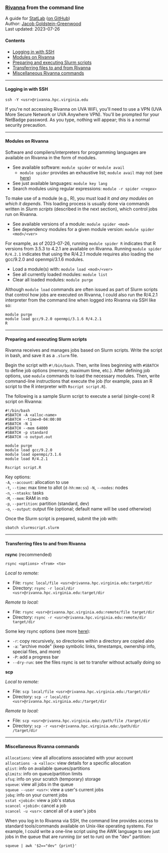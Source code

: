 ### [Rivanna](https://www.rc.virginia.edu/userinfo/rivanna/overview/) from the command line
A guide for [StatLab](https://data.library.virginia.edu/statlab/) ([on GitHub](https://github.com/uvastatlab))<br>
Author: [Jacob Goldstein-Greenwood](https://github.com/jacob-gg)<br>
Last updated: 2023-07-26

#### Contents
- [Logging in with SSH](#logging-in-with-ssh)  
- [Modules on Rivanna](#modules-on-rivanna)
- [Preparing and executing Slurm scripts](#preparing-and-executing-slurm-scripts)  
- [Transferring files to and from Rivanna](#transferring-files-to-and-from-rivanna)  
- [Miscellaneous Rivanna commands](#miscellaneous-rivanna-commands)  

---
#### Logging in with SSH

`ssh -Y <usr>@rivanna.hpc.virginia.edu`

If you're not accessing Rivanna on UVA WiFi, you'll need to use a VPN (UVA More Secure Network or UVA Anywhere VPN). You'll be prompted for your NetBadge password. As you type, nothing will appear; this is a normal security precaution.

---
#### Modules on Rivanna

Software and compilers/interpreters for programming languages are available on Rivanna in the form of modules.

- See available software: `module spider` or `module avail`
  - `module spider` provides an exhaustive list; `module avail` may not (see [here](https://lmod.readthedocs.io/en/latest/135_module_spider.html))
- See just available languages: `module key lang`
- Search modules using regular expressions: `module -r spider <regex>`

To make use of a module (e.g., R), you must load it _and any modules on which it depends_. This loading process is usually done via commands written in _Slurm scripts_ (described in the next section), which control jobs run on Rivanna.

- See available versions of a module: `module spider <mod>`
- See dependency modules for a given module version: `module spider <mod>/<ver>`

For example, as of 2023-07-26, running `module spider R` indicates that R versions from 3.5.3 to 4.2.1 are available on Rivanna. Running `module spider R/4.2.1` indicates that using the R/4.2.1 module requires also loading the gcc/9.2.0 and openmpi/3.1.6 modules.

- Load a module(s) with: `module load <mod>/<ver>`
- See all currently loaded modules: `module list`
- Clear all loaded modules: `module purge`

Although `module load` commands are often issued as part of Slurm scripts that control how jobs are executed on Rivanna, I could also run the R/4.2.1 interpreter from the command line when logged into Rivanna via SSH like so:

```
module purge
module load gcc/9.2.0 openmpi/3.1.6 R/4.2.1
R
```

---
#### Preparing and executing Slurm scripts

Rivanna receives and manages jobs based on Slurm scripts. Write the script in bash, and save it as a `.slurm` file.

Begin the script with `#!/bin/bash`. Then, write lines beginning with `#SBATCH` to define job options (memory, maximum time, etc.). After defining job options, use `module` commands to load the necessary modules. Then, write command-line instructions that execute the job (for example, pass an R script to the R interpreter with `Rscript script.R`).

The following is a sample Slurm script to execute a serial (single-core) R script on Rivanna:

```
#!/bin/bash
#SBATCH -A <alloc-name>
#SBATCH --time=0-04:00:00
#SBATCH -N 1
#SBATCH --mem 64000
#SBATCH -p standard
#SBATCH -o output.out

module purge
module load gcc/9.2.0
module load openmpi/3.1.6
module load R/4.2.1

Rscript script.R
```

Key options:  
`-A`, `--account`: allocation to use  
`-t`, `--time`: max time to allot (`d-hh:mm:ss`)
`-N`, `--nodes`: nodes  
`-n`, `--ntasks`: tasks  
`-M`, `--mem`: RAM in mb  
`-p`, `--partition`: partition (standard, dev)  
`-o`, `--output`: output file (optional; default name will be used otherwise)

Once the Slurm script is prepared, submit the job with:

`sbatch slurmscript.slurm`

---
#### Transferring files to and from Rivanna

**rsync** (recommended)

`rsync <options> <from> <to>`

_Local to remote:_
- File: `rsync local/file <usr>@rivanna.hpc.virginia.edu:target/dir`
- Directory: `rsync -r local/dir <usr>@rivanna.hpc.virginia.edu:target/dir`

_Remote to local:_
- File: `rsync <usr>@rivanna.hpc.virginia.edu:remote/file target/dir`
- Directory: `rsync -r <usr>@rivanna.hpc.virginia.edu:remote/dir target/dir`

Some key rsync options (see more [here](https://download.samba.org/pub/rsync/rsync.1)):
- `-r`: copy recursively, so directories within a directory are copied also
- `-a`: "archive mode" (keep symbolic links, timestamps, ownership info, special files, and more)
- `-P`: add a progress bar
- `--dry-run`: see the files rsync is set to transfer without actually doing so

**scp**

_Local to remote:_  
- File: `scp local/file <usr>@rivanna.hpc.virginia.edu:/target/dir`  
- Directory: `scp -r local/dir <usr>@rivanna.hpc.virginia.edu:/target/dir`

_Remote to local:_  
- File: `scp <usr>@rivanna.hpc.virginia.edu:/path/file /target/dir`  
- Directory: `scp -r <usr>@rivanna.hpc.virginia.edu:/path/dir /target/dir`

---
#### Miscellaneous Rivanna commands

`allocations`: view all allocations associated with your account  
`allocations -a <alloc>`: view details for a specific allocation  
`qlist`: info on available queues/partitions  
`qlimits`: info on queue/partition limits  
`sfsq`: info on your scratch (temporary) storage  
`squeue`: view all jobs in the queue  
`squeue --user <usr>`: view a user's current jobs  
`jobq`: info on your current jobs  
`sstat <jobid>`: view a job's status  
`scancel <jobid>`: cancel a job  
`scancel -u <usr>`: cancel all of a user's jobs

When you log in to Rivanna via SSH, the command line provides access to standard tools/commands available on Unix-like operating systems. For example, I could write a one-line script using the AWK language to see just jobs in the queue that are running (or set to run) on the "dev" partition:

`squeue | awk '$2=="dev" {print}'`
